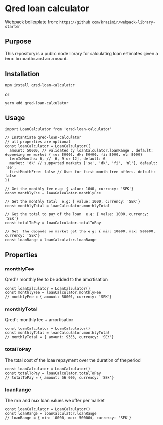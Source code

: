 # Qred loan calculator

Webpack boilerplate from: `https://github.com/krasimir/webpack-library-starter`

## Purpose

This repository is a public node library for calculating loan estimates given a term in months and an amount.

## Installation

`npm install qred-loan-calculator`

or 

`yarn add qred-loan-calculator`

## Usage

```
import LoanCalculator from 'qred-loan-calculator'

// Instantiate qred-loan-calculator
// all properties are optional
const loanCalculator = LoanCalculator({
  amount: 50000, // validated by loanCalculator.loanRange , default: depending on market { se: 50000, dk: 50000, fi: 5000, nl: 5000}
  termInMonths: 6, // [6, 9 or 12], default: 6
  market: 'dk' // supported markets ['se', 'dk', 'fi', 'nl'], default: 'se',
  firstMonthFree: false // Used for first month free offers. default: false
})

// Get the monthly fee e.g: { value: 1000, currency: 'SEK'}
const monthlyFee = loanCalculator.monthlyFee

// Get the monthly total  e.g: { value: 1000, currency: 'SEK'}
const monthlyTotal = loanCalculator.monthlyTotal

// Get the total to pay of the loan  e.g: { value: 1000, currency: 'SEK'}
const totalToPay = loanCalculator.totalToPay

// Get  the depends on market get the e.g: { min: 10000, max: 500000, currency: 'SEK'}
const loanRange = loanCalculator.loanRange

```

## Properties

### monthlyFee
Qred's monthly fee to be added to the amortisation

```
const loanCalculator = LoanCalculator()
const monthlyFee = loanCalculator.monthlyFee
// monthlyFee = { amount: 50000, currency: 'SEK'}
```

### monthlyTotal
Qred's monthly fee + amortisation

```
const loanCalculator = LoanCalculator()
const monthlyTotal = loanCalculator.monthlyTotal
// monthlyTotal = { amount: 9333, currency: 'SEK'}
```

### totalToPay

The total cost of the loan repayment over the duration of the period

```
const loanCalculator = LoanCalculator()
const totalToPay = loanCalculator.totalToPay
// totalToPay = { amount: 56 000, currency: 'SEK'}
```

### loanRange

The min and max loan values we offer per market

```
const loanCalculator = LoanCalculator()
const loanRange = loanCalculator.loanRange
// loanRange = { min: 10000, max: 500000, currency: 'SEK'}
```